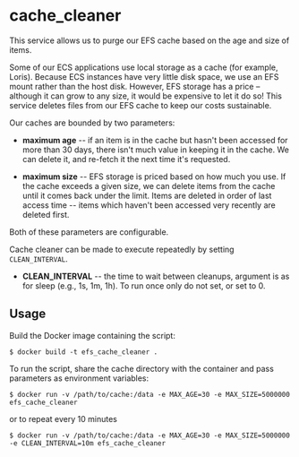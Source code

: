 # cache_cleaner

This service allows us to purge our EFS cache based on the age and size of items.

Some of our ECS applications use local storage as a cache (for example, Loris).
Because ECS instances have very little disk space, we use an EFS mount rather than the host disk.
However, EFS storage has a price – although it can grow to any size, it would be expensive to let it do so!
This service deletes files from our EFS cache to keep our costs sustainable.

Our caches are bounded by two parameters:

*   **maximum age** -- if an item is in the cache but hasn't been accessed for more than 30 days, there isn't much value in keeping it in the cache.
    We can delete it, and re-fetch it the next time it's requested.

*   **maximum size** -- EFS storage is priced based on how much you use.
    If the cache exceeds a given size, we can delete items from the cache until it comes back under the limit.
    Items are deleted in order of last access time -- items which haven't been accessed very recently are deleted first.

Both of these parameters are configurable.

Cache cleaner can be made to execute repeatedly by setting ```CLEAN_INTERVAL```.

*   **CLEAN_INTERVAL** -- the time to wait between cleanups, argument is as for sleep (e.g., 1s, 1m, 1h). To run once only do not set, or set to 0.

## Usage

Build the Docker image containing the script:

```console
$ docker build -t efs_cache_cleaner .
```

To run the script, share the cache directory with the container and pass parameters as environment variables:

```console
$ docker run -v /path/to/cache:/data -e MAX_AGE=30 -e MAX_SIZE=5000000 efs_cache_cleaner
```

or to repeat every 10 minutes

```console
$ docker run -v /path/to/cache:/data -e MAX_AGE=30 -e MAX_SIZE=5000000 -e CLEAN_INTERVAL=10m efs_cache_cleaner
```
